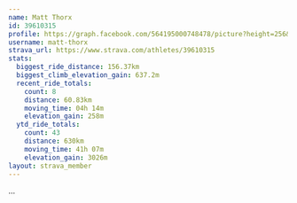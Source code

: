 ```yaml
---
name: Matt Thorx
id: 39610315
profile: https://graph.facebook.com/564195000748478/picture?height=256&width=256
username: matt-thorx
strava_url: https://www.strava.com/athletes/39610315
stats:
  biggest_ride_distance: 156.37km
  biggest_climb_elevation_gain: 637.2m
  recent_ride_totals:
    count: 8
    distance: 60.83km
    moving_time: 04h 14m
    elevation_gain: 258m
  ytd_ride_totals:
    count: 43
    distance: 630km
    moving_time: 41h 07m
    elevation_gain: 3026m
layout: strava_member
--- 
```

...
